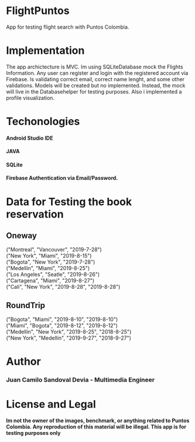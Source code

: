 # FlightPuntos
App for testing flight search with Puntos Colombia.

# Implementation

The app archictecture is MVC. Im using SQLiteDatabase mock the Flights Information. Any user can register and login with the registered account via Firebase. Is validating correct email, correct name lenght, and some other validations.
Models will be created but no implemented. Instead, the mock will live in the Databasehelper for testing purposes. Also i implemented a profile visualization.

# Techonologies
#### Android Studio IDE
#### JAVA
#### SQLite
#### Firebase Authentication via Email/Password.

# Data for Testing the book reservation

## Oneway

("Montreal", "Vancouver", "2019-7-28")<br />
("New York", "Miami", "2019-8-15")<br />
("Bogota", "New York", "2019-7-28")<br />
("Medellin", "Miami", "2019-8-25")<br />
("Los Angeles", "Seatle", "2019-8-26")<br />
("Cartagena", "Miami", "2019-8-27")<br />
("Cali", "New York", "2019-8-28", "2019-8-28")<br />


## RoundTrip

("Bogota", "Miami", "2019-8-10", "2019-8-10")<br />
("Miami", "Bogota", "2019-8-12", "2019-8-12")<br />
("Medellin", "New York", "2019-8-25", "2018-8-25")<br />
("New York", "Medellin", "2019-9-27", "2018-9-27")<br />

# Author
### Juan Camilo Sandoval Devia - Multimedia Engineer

# License and Legal
#### Im not the owner of the images, benchmark, or anything related to Puntos Colombia. Any reproduction of this material will be illegal. This app is for testing purposes only

